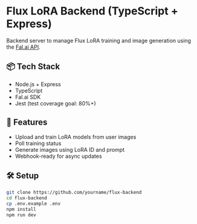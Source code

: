 # Flux LoRA Backend (TypeScript + Express)

Backend server to manage Flux LoRA training and image generation using the [Fal.ai API](https://fal.ai/models/fal-ai/flux-lora/api).

## 📦 Tech Stack
- Node.js + Express
- TypeScript
- Fal.ai SDK
- Jest (test coverage goal: 80%+)

## 🚀 Features
- Upload and train LoRA models from user images
- Poll training status
- Generate images using LoRA ID and prompt
- Webhook-ready for async updates

## 🛠 Setup

```bash
git clone https://github.com/yourname/flux-backend
cd flux-backend
cp .env.example .env
npm install
npm run dev
